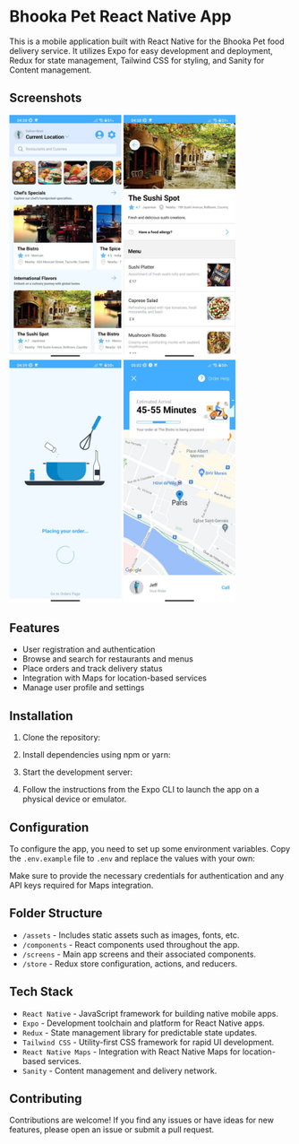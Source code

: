 # Bhooka Pet React Native App

This is a mobile application built with React Native for the Bhooka Pet food delivery service. It utilizes Expo for easy development and deployment, Redux for state management, Tailwind CSS for styling, and Sanity for Content management.

## Screenshots

<div class="flex-row">
  <img src="./assets/readme/sc1.jpg" width="200">
  <img src="./assets/readme/sc2.jpg" width="200">
  <img src="./assets/readme/sc3.jpg" width="200">
  <img src="./assets/readme/sc4.jpg" width="200">
</div>

## Features

- User registration and authentication
- Browse and search for restaurants and menus
- Place orders and track delivery status
- Integration with Maps for location-based services
- Manage user profile and settings

## Installation

1. Clone the repository:

2. Install dependencies using npm or yarn:

3. Start the development server:

4. Follow the instructions from the Expo CLI to launch the app on a physical device or emulator.

## Configuration

To configure the app, you need to set up some environment variables. Copy the `.env.example` file to `.env` and replace the values with your own:

Make sure to provide the necessary credentials for authentication and any API keys required for Maps integration.

## Folder Structure

- `/assets` - Includes static assets such as images, fonts, etc.
- `/components` - React components used throughout the app.
- `/screens` - Main app screens and their associated components.
- `/store` - Redux store configuration, actions, and reducers.

## Tech Stack

- `React Native` - JavaScript framework for building native mobile apps.
- `Expo` - Development toolchain and platform for React Native apps.
- `Redux` - State management library for predictable state updates.
- `Tailwind CSS` - Utility-first CSS framework for rapid UI development.
- `React Native Maps` - Integration with React Native Maps for location-based services.
- `Sanity` - Content management and delivery network.

## Contributing

Contributions are welcome! If you find any issues or have ideas for new features, please open an issue or submit a pull request.
